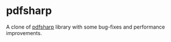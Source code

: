 # pdfsharp
A clone of [pdfsharp](http://www.pdfsharp.net/) library with some bug-fixes and performance improvements.
